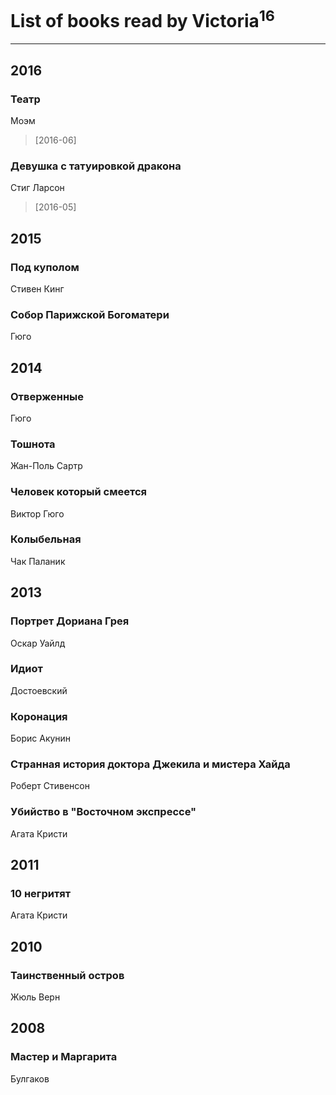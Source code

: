 # List of books read by Victoria<sup>16</sup>
---

## 2016

### Театр
Моэм
> [2016-06] 


### Девушка с татуировкой дракона
Стиг Ларсон
> [2016-05] 



## 2015

### Под куполом
Стивен Кинг


### Собор Парижской Богоматери
Гюго



## 2014

### Отверженные
Гюго


### Тошнота
Жан-Поль Сартр


### Человек который смеется
Виктор Гюго


### Колыбельная
Чак Паланик



## 2013

### Портрет Дориана Грея
Оскар Уайлд


### Идиот
Достоевский


### Коронация
Борис Акунин


### Странная история доктора Джекила и мистера Хайда
Роберт Стивенсон


### Убийство в "Восточном экспрессе"
Агата Кристи



## 2011

### 10 негритят
Агата Кристи



## 2010

### Таинственный остров
Жюль Верн



## 2008

### Мастер и Маргарита
Булгаков



